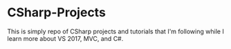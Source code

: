 # CSharp-Projects

This is simply repo of CSharp projects and tutorials that I'm following while I learn more about VS 2017, MVC, and C#.
